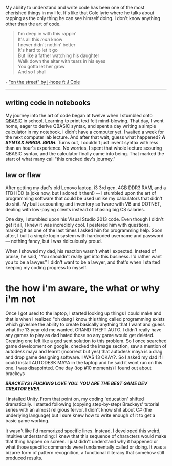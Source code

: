 My ability to understand and write code has been one of the most cherished things in my life. It's like that Cole lyric where he talks about rapping as the only thing he can see himself doing. I don't know anything other than the art of code.

> I'm deep in with this rappin'  
> It's all this _man_ know  
> I never didn't nothin' better   
> It's hard to let it go   
> But like a father watching his daughter   
> Walk down the altar with tears in his eyes   
> You gotta let her grow   
> And so I shall   

\- ["on the street" by j-hope ft J Cole](https://www.youtube.com/watch?v=r6WbbU_lLCA)

---

## writing code in notebooks

My journey into the art of code began at twelve when I stumbled onto [QBASIC](https://en.wikipedia.org/wiki/QBasic) in school. Learning to print text felt mind-blowing. That day, I went home, eager to derive QBASIC syntax, and spent a day writing a simple calculator in my notebook. i didn't have a computer yet. I waited a week for the next computer lab lecture. And after that wait, guess what happened? **_A SYNTAX ERROR. BRUH._** Turns out, I couldn't just invent syntax with less than an hour's experience. No worries, I spent that whole lecture scouring QBASIC syntax, and the calculator finally came into being. That marked the start of what many call "this cracked dev's journey."

## law or flaw
After getting my dad's old Lenovo laptop, i3 3rd gen, 4GB DDR3 RAM, and a 1TB HDD (a joke now, but I adored it then!) -- I stumbled upon the art of programming software that could be used unlike my calculators that didn't do shit. My built accounting and inventory software with VB and DOTNET, dealing with low-paying clients instead of chasing big CS salaries.

One day, I stumbled upon his Visual Studio 2013 code. Even though I didn't get it all, I knew it was incredibly cool. I pestered him with questions, marking it as one of the last times I asked him for programming help. Soon after, I built a simple login system with hardcoded username and password — nothing fancy, but I was ridiculously proud. 

When I showed my dad, his reaction wasn't what I expected. Instead of praise, he said, "You shouldn't really get into this business. I'd rather want you to be a lawyer." I didn't want to be a lawyer, and that's when I started keeping my coding progress to myself.

# the how i'm aware, the what or why i'm not
Once I got used to the laptop, I started looking up things I could make and that is when I realized "oh dang I know this thing called programming exists which givesme the ability to create basically anything that I want and guess what the 13 year old me wanted, GRAND THEFT AUTO. I didn't really have any games to play as dad hated those so any game would get deleted. Creating one felt like a god sent solution to this problem. So I once searched game development on google, checked the image section, saw a mention of autodesk maya and learnt (incorrect but yes) that autodesk maya is a drag and drop game designing software. I WAS 13 OKAY?. So I asked my dad if I could install AUTODESK MAYA in the laptop and he said it wont run on this one. I was disapointed. One day (top #10 moments) I found out about brackeys 

***BRACKEYS I FUCKING LOVE YOU. YOU ARE THE BEST GAME DEV CREATOR EVER***. 

I installed Unity. From that point on, my coding 'education' shifted dramatically. I started following (copying step-by-step) Brackeys' tutorial series with an almost religious fervor. I didn't know shit about C# (the underlying language) but I sure knew how to write enough of it to get a basic game working.

It wasn't like I'd memorized specific lines. Instead, I developed this weird, intuitive understanding: I knew that this sequence of characters would make that thing happen on screen. I just didn't understand why it happened or what those specific commands were fundamentally called or doing. It was a bizarre form of pattern recognition, a functional illiteracy that somehow still produced results.


